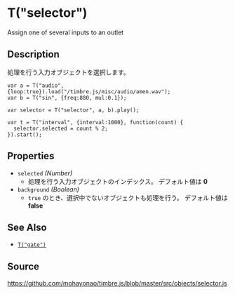 T("selector")
=============
Assign one of several inputs to an outlet

## Description ##
処理を行う入力オブジェクトを選択します。

```timbre
var a = T("audio", {loop:true}).load("/timbre.js/misc/audio/amen.wav");
var b = T("sin", {freq:880, mul:0.1});

var selector = T("selector", a, b).play();

var t = T("interval", {interval:1000}, function(count) {
  selector.selected = count % 2;
}).start();
```

## Properties ##
- `selected` _(Number)_
  - 処理を行う入力オブジェクトのインデックス。 デフォルト値は **0**
- `background` _(Boolean)_
  - `true` のとき、選択中でないオブジェクトも処理を行う。 デフォルト値は **false**

## See Also ##
- [`T("gate")`](./gate.html)

## Source ##
https://github.com/mohayonao/timbre.js/blob/master/src/objects/selector.js
